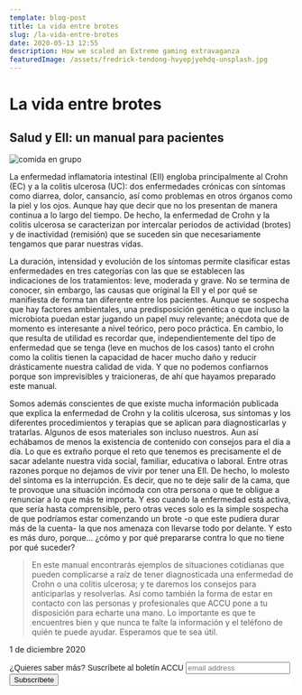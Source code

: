 ```yaml
---
template: blog-post
title: La vida entre brotes
slug: /la-vida-entre-brotes
date: 2020-05-13 12:55
description: How we scaled an Extreme gaming extravaganza
featuredImage: /assets/fredrick-tendong-hvyepjyehdq-unsplash.jpg
---
```

# La vida entre brotes

## Salud y EII: un manual para pacientes

![](https://cdn.pixabay.com/photo/2015/03/26/10/07/restaurant-690975_1280.jpg "comida en grupo")

La enfermedad inflamatoria intestinal (EII) engloba principalmente al Crohn (EC) y a la colitis ulcerosa (UC): dos enfermedades crónicas con síntomas como diarrea, dolor, cansancio, así como problemas en otros órganos como la piel y los ojos. Aunque hay que decir que no los presentan de manera continua a lo largo del tiempo. De hecho, la enfermedad de Crohn y la colitis ulcerosa se caracterizan por intercalar periodos de actividad (brotes) y de inactividad (remisión) que se suceden sin que necesariamente tengamos que parar nuestras vidas. 

La duración, intensidad y evolución de los síntomas permite clasificar estas enfermedades en tres categorías con las que se establecen las indicaciones de los tratamientos: leve, moderada y grave. No se termina de conocer, sin embargo, las causas que original la EII y el por qué se manifiesta de forma tan diferente entre los pacientes. Aunque se sospecha que hay factores ambientales, una predisposición genética o que incluso la microbiota puedan estar jugando un papel muy relevante; anécdota que de momento es interesante a nivel teórico, pero poco práctica. En cambio, lo que resulta de utilidad es recordar que, independientemente del tipo de enfermedad que se tenga (leve en muchos de los casos) tanto el crohn como la colitis tienen la capacidad de hacer mucho daño y reducir drásticamente nuestra calidad de vida. Y que no podemos confiarnos porque son imprevisibles y traicioneras, de ahí que hayamos preparado este manual.

Somos además conscientes de que existe mucha información publicada que explica la enfermedad de Crohn y la colitis ulcerosa, sus síntomas y los diferentes procedimientos y terapias que se aplican para diagnosticarlas y tratarlas. Algunos de esos materiales son incluso nuestros. Aun así echábamos de menos la existencia de contenido con consejos para el día a día. Lo que es extraño porque el reto que tenemos es precisamente el de sacar adelante nuestra vida social, familiar, educativa o laboral. Entre otras razones porque no dejamos de vivir por tener una EII. De hecho, lo molesto del síntoma es la interrupción. Es decir, que no te deje salir de la cama, que te provoque una situación incómoda con otra persona o que te obligue a renunciar a lo que más te importa. Y eso cuando la enfermedad está activa, que sería hasta comprensible, pero otras veces solo es la simple sospecha de que podríamos estar comenzando un brote -o que este pudiera durar más de la cuenta- la que nos amenaza con llevarse todo por delante. Y esto es más duro, porque... ¿cómo y por qué prepararse contra lo que no tiene por qué suceder?

> En este manual encontrarás ejemplos de situaciones cotidianas que pueden complicarse a raíz de tener diagnosticada una enfermedad de Crohn o una colitis ulcerosa; y te daremos los consejos para anticiparlas y resolverlas. Así como también la forma de estar en contacto con las personas y profesionales que ACCU pone a tu disposición para echarte una mano. Lo importante es que te encuentres bien y que nunca te falte la información y el teléfono de quién te puede ayudar. Esperamos que te sea útil.

<p class= "fecha">1 de diciembre 2020</p>

  <!-- Begin Mailchimp Signup Form -->

<link href="//cdn-images.mailchimp.com/embedcode/slim-10_7.css" rel="stylesheet" type="text/css">
<style type="text/css">
#mc_embed_signup{background:#fff; clear:left; font:14px Helvetica,Arial,sans-serif; }
/* Add your own Mailchimp form style overrides in your site stylesheet or in this style block.
  We recommend moving this block and the preceding CSS link to the HEAD of your HTML file. */
</style>
<div id="mc_embed_signup">
<form action="https://accuesp.us12.list-manage.com/subscribe/post?u=924f0f9e69877235b6063654f&amp;id=b07eee52b9" method="post" id="mc-embedded-subscribe-form" name="mc-embedded-subscribe-form" class="validate" target="_blank" novalidate>
    <div id="mc_embed_signup_scroll">
<label for="mce-EMAIL">¿Quieres saber más? Suscríbete al boletín ACCU </label>
<input type="email" value="" name="EMAIL" class="email" id="mce-EMAIL" placeholder="email address" required>
    <!-- real people should not fill this in and expect good things - do not remove this or risk form bot signups-->
    <div style="position: absolute; left: -5000px;" aria-hidden="true"><input type="text" name="b_924f0f9e69877235b6063654f_b07eee52b9" tabindex="-1" value=""></div>
    <div class="clear"><input type="submit" value="Subscríbete" name="subscribe" id="mc-embedded-subscribe" class="button"></div>
    </div>
</form>
</div>